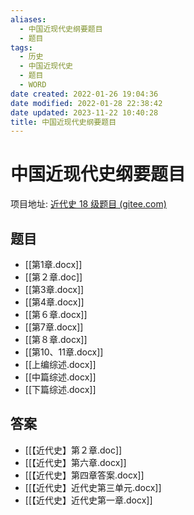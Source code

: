 ```yaml
---
aliases:
  - 中国近现代史纲要题目
  - 题目
tags:
  - 历史
  - 中国近现代史
  - 题目
  - WORD
date created: 2022-01-26 19:04:36
date modified: 2022-01-28 22:38:42
date updated: 2023-11-22 10:40:28
title: 中国近现代史纲要题目
---
```


# 中国近现代史纲要题目

项目地址: [近代史 18 级题目 (gitee.com)](https://gitee.com/as724/history)

## 题目

- [[第1章.docx]]
- [[第２章.doc]]
- [[第3章.docx]]
- [[第4章.docx]]
- [[第６章.docx]]
- [[第7章.docx]]
- [[第８章.docx]]
- [[第10、11章.docx]]
- [[上编综述.docx]]
- [[中篇综述.docx]]
- [[下篇综述.docx]]

## 答案

- [[【近代史】第２章.doc]]
- [[【近代史】第六章.docx]]
- [[【近代史】第四章答案.docx]]
- [[【近代史】近代史第三单元.docx]]
- [[【近代史】近代史第一章.docx]]
